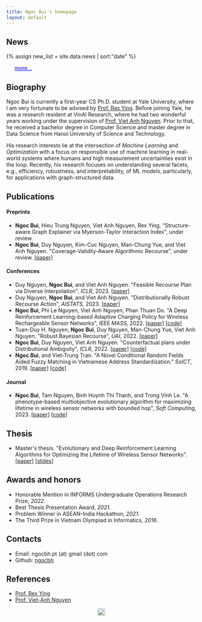 ```yaml
---
title: Ngoc Bui's homepage
layout: default
---
```


## News
{% assign new_list = site.data.news | sort:"date" %}
<div id="content"></div>
<p
      style="
        margin-left: 22px;
        color: rgb(0, 0, 238);
        margin-top: 0px;
        text-decoration: underline;
        cursor: pointer;
      "
      id="loadmore"
    >
      more...
    </p>
<ul id='newList' style="display: none;">
{% for new in new_list reversed %}
    <li>{{new.date | date: "%b %Y" }}: {{new.content | markdownify | remove: '<p>' | remove: '</p>' }}</li>
{% endfor %}
</ul>

## Biography

Ngoc Bui is currently a first-year CS Ph.D. student at Yale University, where I am very fortunate to be advised by [Prof. Rex Ying](https://www.cs.yale.edu/homes/ying-rex/). Before joining Yale, he was a research resident at VinAI Research, where he had two wonderful years working under the supervision of [Prof. Viet Anh Nguyen](https://vietanhnguyen.net/). Prior to that, he received a bachelor degree in Computer Science and master degree in Data Science from Hanoi University of Science and Technology.

His research interests lie at the intersection of *Machine Learning* and *Optimization* with a focus on responsible use of machine learning in real-world systems where humans and high measurement uncertainties exist in the loop. Recently, his research focuses on understanding several facets, e.g., efficiency, robustness, and interpretability, of ML models, particularly, for applications with graph-structured data.

## Publications

#### Preprints

* **Ngoc Bui**, Hieu Trung Nguyen, Viet Anh Nguyen, Rex Ying. "Structure-aware Graph Explainer via Myerson-Taylor Interaction Index", under review.
* **Ngoc Bui**, Duy Nguyen, Kim-Cuc Nguyen, Man-Chung Yue, and Viet Anh Nguyen. "Coverage-Validity-Aware Algorithmic Recourse", under review. [[paper]](https://arxiv.org/abs/2311.11349)

#### Conferences

* Duy Nguyen, **Ngoc Bui**, and Viet Anh Nguyen. "Feasible Recourse Plan via Diverse Interpolation", *ICLR*, 2023. [[paper]](https://arxiv.org/abs/2302.11213) 
* Duy Nguyen, **Ngoc Bui**, and Viet Anh Nguyen. "Distributionally Robust Recourse Action", *AISTATS*, 2023. [[paper]](https://arxiv.org/abs/2302.11211)
* **Ngoc Bui**, Phi Le Nguyen, Viet Anh Nguyen, Phan Thuan Do. "A Deep Reinforcement Learning-based Adaptive Charging Policy for Wireless Rechargeable Sensor Networks", IEEE *MASS*, 2022. [[paper]](https://arxiv.org/abs/2208.07824) [[code]](https://github.com/ngocbh/DRL-TCC)
* Tuan-Duy H. Nguyen, **Ngoc Bui**, Duy Nguyen, Man-Chung Yue, Viet Anh Nguyen. "Robust Bayesian Recourse", *UAI*, 2022. [[paper]](https://arxiv.org/pdf/2206.10833.pdf)
* **Ngoc Bui**, Duy Nguyen, Viet Anh Nguyen. "Counterfactual plans under Distributional Ambiguity", *ICLR*, 2022. [[paper]](https://arxiv.org/abs/2201.12487) [[code]](https://github.com/ngocbh/COPA)
* **Ngoc Bui**, and Viet-Trung Tran. "A Novel Conditional Random Fields Aided Fuzzy Matching in Vietnamese Address Standardization." *SoICT*, 2019. [[paper]](/assets/pdf/soict19.pdf) [[code]](https://github.com/ngocbh/stavia)

#### Journal

* **Ngoc Bui**, Tam Nguyen, Binh Huynh Thi Thanh, and Trong Vinh Le. "A phenotype-based multiobjective evolutionary algorithm for maximizing lifetime in wireless sensor networks with bounded hop", *Soft Computing*, 2023. [[paper]](/assets/pdf/softcomp23.pdf) [[code]](https://github.com/ngocbh/nebp_wsn)

<!-- ## Projects -->

<!-- * GeneticPython: A simple and friendly Python framework for genetic-based algorithms. [[pypi]](https://pypi.org/project/geneticpython/) -->
<!-- * SCOSS: A source code similarity system for competitive programming. [[pypi]](https://github.com/BK-SCOSS/scoss) -->
<!-- * Comnato: A command line interfaces (CLI) to manage Codeforces’ groups. [[pypi]](https://pypi.org/project/conmato/) -->

## Thesis

*  Master's thesis. "Evolutionary and Deep Reinforcement Learning Algorithms for Optimizing the Lifetime of Wireless Sensor Networks". [[paper]](/assets/pdf/ms_thesis.pdf) [[slides]](/assets/pdf/ms_slides.pdf)

## Awards and honors

* Honorable Mention in INFORMS Undergraduate Operations Research Prize, *2022*.
* Best Thesis Presentation Award, *2021*.
* Problem Winner in ASEAN-India Hackathon, *2021*.
* The Third Prize in Vietnam Olympiad in Informatics, *2016*.
<!-- * The Third prize in Asia HCMC Vietnam National Programming Contest, *2017*. -->


<h2 id='contact'>Contacts</h2>

* Email: ngocbh.pt (at) gmail (dot) com
* Github: [ngocbh](https://github.com/ngocbh)

## References 
* [Prof. Rex Ying](https://www.cs.yale.edu/homes/ying-rex/)
* [Prof. Viet-Anh Nguyen](https://vietanhnguyen.net/)
<!-- * [Assoc. Prof. Thuan Do Phan](https://scholar.google.com.vn/citations?user=7Bpp8U0AAAAJ&hl=en)  -->
<!-- * [Dr. Phi Le Nguyen](https://scholar.google.co.jp/citations?user=L_NKoQwAAAAJ&hl=en) -->

<!-- * [Assoc. Prof. Huynh Thi Thanh Binh](https://scholar.google.com/citations?user=vJYe5lkAAAAJ&hl=en) -->
<!-- * [Dr. Viet-Trung Tran](https://scholar.google.com/citations?user=wYWRXQ0AAAAJ&hl=en) -->

<!-- ## Collaborators -->

<!-- * Duy Nguyen *at VinAI* -->
<!-- * Tam Nguyen *at HUST* -->

<img src="{{ '/assets/images/cosenkid.jpg' | relative_url }}" width="20" height="20" alt="Paris" style='display: block;margin-left: auto;margin-right: auto;'/>

